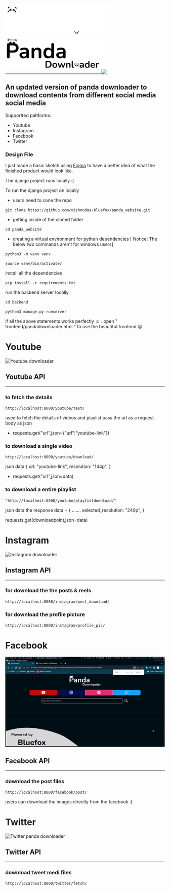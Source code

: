 !["panda_logo](https://github.com/vishnudas-bluefox/panda_website/blob/master/screenshots/panda_downloader.png#gh-light-mode-only)
!["panda_logo](https://github.com/vishnudas-bluefox/panda_website/blob/master/screenshots/Logo%20(2)_dark.png#gh-dark-mode-only)
<img  align="right" src="https://media2.giphy.com/media/UKJIhTIpOeiNZp2EA6/giphy.gif?cid=ecf05e476lkbtons9c17hgj9n4q0nrw9nt1qio2m9tsbdecn&rid=giphy.gif&ct=s" width=200px>
________________________________________________________________________________________________________________________________________

## An updated version of panda downloader to download contents from different social media social media
Supportted paltforms:
* Youtube
* Instagram
* Facebook
* Twitter

### Design File 
I just made a basic sketch using [Figma](https://www.figma.com/file/dXFR70vW82a2ricO2LIwLJ/Panda-downloader?node-id=0%3A1) to have a better idea of what the finished product would look like.

The django project runs locally :)

To run the django project on locally
* users need to cone the repo
```
git clone https://github.com/vishnudas-bluefox/panda_website.git
```
* getting inside of the cloned folder
```
cd panda_website
```
* creating a virtual environment for python dependencies
[ Notice: The below two commands aren't for windows users]
```
python3 -m venv venv
```
```
source venv/bin/activate/
```
install all the dependencies
```
pip install -r requirements.txt
```
run the backend server locally
```
cd backend
```
```
python3 manage.py runserver 
```
if all the above statements works perfectly :relaxed: . open " frontend/pandadownloader.html " to use the beautiful frontend :heart_eyes:
# Youtube
 ![Youtube downloader](https://github.com/vishnudas-bluefox/panda_website/blob/master/screenshots/youtube.gif)
## Youtube API
-------------
### to fetch the details
```
http://localhost:8000/youtube/test/
```
used to fetch the details of videos and playlist
pass the url as a request body as json <br>
* requests.get("url",json={"url":"youtube-link"})

### to download a single video
```
http://localhost:8000/youtube/download/
```
json data
{
 url: "youtube-link",
 resolution: "144p",
}

* requests.get("url",json=data)
### to download a entire playlist
```
"http://localhost:8000/youtube/playlistdownload/"
```
json data
the response data +
{
  .......
  selected_resolution: "240p",
 }
 
  requests.get(downloadpoint,json=data)

# Instagram 
![Instagram downloader](https://github.com/vishnudas-bluefox/panda_website/blob/master/screenshots/instagram.gif)
 
## Instagram API
-------------
### for download the the posts & reels
```
http://localhost:8000/instagram/post_download/
```
### for download the profile picture
```
http://localhost:8000/instagram/profile_pic/
```
# Facebook
![Facebook downloader](https://github.com/vishnudas-bluefox/panda_website/blob/master/screenshots/facebook.gif)
 
## Facebook API
-------------
### download the post files
```
http://localhost:8000/facebook/post/
```

users can download the images directly from the facebook :)

# Twitter
![Twitter panda downloader](https://github.com/vishnudas-bluefox/panda_website/blob/master/screenshots/twitter.gif)
 
## Twitter API
-------------
### download tweet medi files 
```
http://localhost:8000/twitter/fetch/
```

